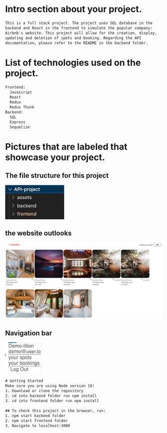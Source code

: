   # Intro section about your project.
    This is a full stack project. The project uses SQL database in the backend and React in the frontend to simulate the popular company: Airbnb's website. This project will allow for the creation, display, updating and deletion of spots and booking. Regarding the API documentation, please refer to the README in the backend folder.
      



  # List of technologies used on the project.
    Frontend:
      Javascript
      React
      Redux
      Redux Thunk
    Backend:
      SQL
      Express
      Sequelize

  # Pictures that are labeled that showcase your project.
  ## The file structure for this project
![Alt text](assets/structure.png)

  ## the website outlooks
  ![Alt text](assets/outlook.png)

  ## Navigation bar
  ![Alt text](assets/NavigationBar.png)  



    # Getting Started
    Make sure you are using Node version 16!
    1. Download or clone the repository
    2. cd into backend folder run npm install
    3. cd into frontend folder run npm install

    ## To check this project in the browser, run:
    1. npm start backend folder
    2. npm start frontend folder
    3. Navigate to localhost:3000

